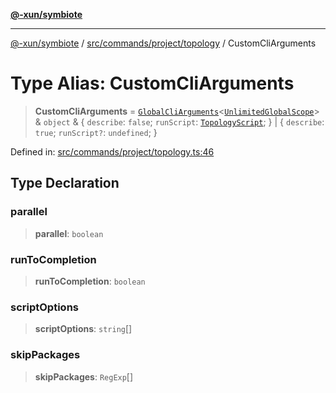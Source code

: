 [**@-xun/symbiote**](../../../../../README.md)

***

[@-xun/symbiote](../../../../../README.md) / [src/commands/project/topology](../README.md) / CustomCliArguments

# Type Alias: CustomCliArguments

> **CustomCliArguments** = [`GlobalCliArguments`](../../../../configure/type-aliases/GlobalCliArguments.md)\<[`UnlimitedGlobalScope`](../../../../configure/enumerations/UnlimitedGlobalScope.md)\> & `object` & \{ `describe`: `false`; `runScript`: [`TopologyScript`](../enumerations/TopologyScript.md); \} \| \{ `describe`: `true`; `runScript?`: `undefined`; \}

Defined in: [src/commands/project/topology.ts:46](https://github.com/Xunnamius/symbiote/blob/50bd26ba580f69a990fc1f7bdf0f09da69c3cfeb/src/commands/project/topology.ts#L46)

## Type Declaration

### parallel

> **parallel**: `boolean`

### runToCompletion

> **runToCompletion**: `boolean`

### scriptOptions

> **scriptOptions**: `string`[]

### skipPackages

> **skipPackages**: `RegExp`[]
